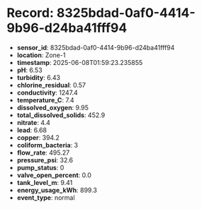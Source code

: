 # Record: 8325bdad-0af0-4414-9b96-d24ba41fff94

- **sensor_id**: 8325bdad-0af0-4414-9b96-d24ba41fff94
- **location**: Zone-1
- **timestamp**: 2025-06-08T01:59:23.235855
- **pH**: 6.53
- **turbidity**: 6.43
- **chlorine_residual**: 0.57
- **conductivity**: 1247.4
- **temperature_C**: 7.4
- **dissolved_oxygen**: 9.95
- **total_dissolved_solids**: 452.9
- **nitrate**: 4.4
- **lead**: 6.68
- **copper**: 394.2
- **coliform_bacteria**: 3
- **flow_rate**: 495.27
- **pressure_psi**: 32.6
- **pump_status**: 0
- **valve_open_percent**: 0.0
- **tank_level_m**: 9.41
- **energy_usage_kWh**: 899.3
- **event_type**: normal